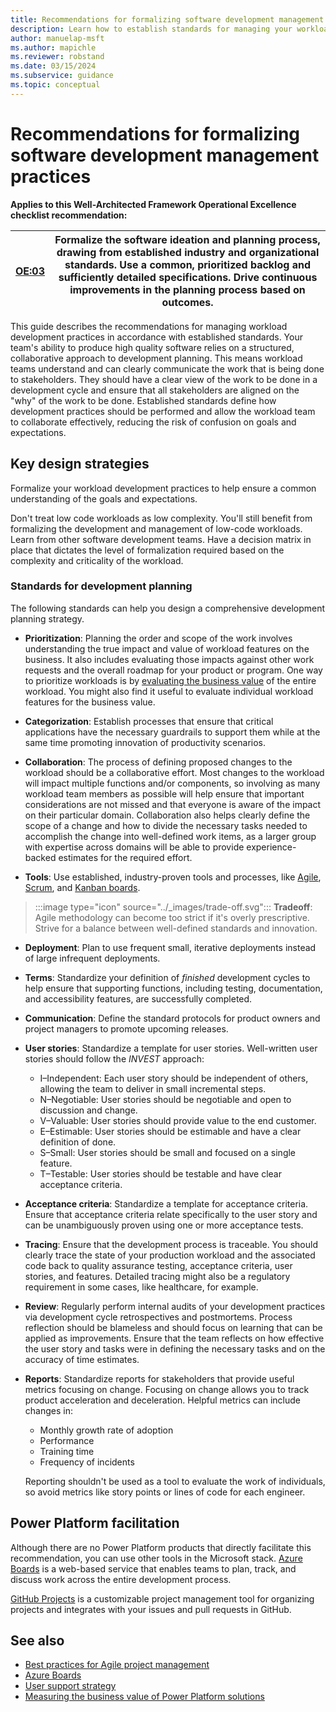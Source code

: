 ```yaml
---
title: Recommendations for formalizing software development management practices
description: Learn how to establish standards for managing your workload team's software development practices.
author: manuelap-msft
ms.author: mapichle
ms.reviewer: robstand
ms.date: 03/15/2024
ms.subservice: guidance
ms.topic: conceptual
---
```


# Recommendations for formalizing software development management practices

**Applies to this Well-Architected Framework Operational Excellence checklist recommendation:**

|[OE:03](checklist.md)| **Formalize the software ideation and planning process, drawing from established industry and organizational standards. Use a common, prioritized backlog and sufficiently detailed specifications. Drive continuous improvements in the planning process based on outcomes.** |
|---|---|

This guide describes the recommendations for managing workload development practices in accordance with established standards. Your team's ability to produce high quality software relies on a structured, collaborative approach to development planning. This means workload teams understand and can clearly communicate the work that is being done to stakeholders. They should have a clear view of the work to be done in a development cycle and ensure that all stakeholders are aligned on the "why" of the work to be done. Established standards define how development practices should be performed and allow the workload team to collaborate effectively, reducing the risk of confusion on goals and expectations.

## Key design strategies

Formalize your workload development practices to help ensure a common understanding of the goals and expectations.

Don't treat low code workloads as low complexity. You'll still benefit from formalizing the development and management of low-code workloads. Learn from other software development teams. Have a decision matrix in place that dictates the level of formalization required based on the complexity and criticality of the workload.

### Standards for development planning

The following standards can help you design a comprehensive development planning strategy.

- **Prioritization**: Planning the order and scope of the work involves understanding the true impact and value of workload features on the business. It also includes evaluating those impacts against other work requests and the overall roadmap for your product or program. One way to prioritize workloads is by [evaluating the business value](/power-platform/guidance/adoption/business-value) of the entire workload. You might also find it useful to evaluate individual workload features for the business value.

- **Categorization**: Establish processes that ensure that critical applications have the necessary guardrails to support them while at the same time promoting innovation of productivity scenarios.

- **Collaboration**: The process of defining proposed changes to the workload should be a collaborative effort. Most changes to the workload will impact multiple functions and/or components, so involving as many workload team members as possible will help ensure that important considerations are not missed and that everyone is aware of the impact on their particular domain. Collaboration also helps clearly define the scope of a change and how to divide the necessary tasks needed to accomplish the change into well-defined work items, as a larger group with expertise across domains will be able to provide experience-backed estimates for the required effort.

- **Tools**: Use established, industry-proven tools and processes, like [Agile](/devops/plan/what-is-agile-development), [Scrum](/devops/plan/what-is-scrum), and [Kanban boards](/devops/plan/what-is-kanban).

> :::image type="icon" source="../_images/trade-off.svg"::: **Tradeoff**: Agile methodology can become too strict if it's overly prescriptive. Strive for a balance between well-defined standards and innovation.

- **Deployment**: Plan to use frequent small, iterative deployments instead of large infrequent deployments.

- **Terms**: Standardize your definition of *finished* development cycles to help ensure that supporting functions, including testing, documentation, and accessibility features, are successfully completed.

- **Communication**: Define the standard protocols for product owners and project managers to promote upcoming releases.

- **User stories**: Standardize a template for user stories. Well-written user stories should follow the *INVEST* approach:

  - I&ndash;Independent: Each user story should be independent of others, allowing the team to deliver in small incremental steps.
  - N&ndash;Negotiable: User stories should be negotiable and open to discussion and change.
  - V&ndash;Valuable: User stories should provide value to the end customer.
  - E&ndash;Estimable: User stories should be estimable and have a clear definition of done.
  - S&ndash;Small: User stories should be small and focused on a single feature.
  - T&ndash;Testable: User stories should be testable and have clear acceptance criteria.

- **Acceptance criteria**: Standardize a template for acceptance criteria. Ensure that acceptance criteria relate specifically to the user story and can be unambiguously proven using one or more acceptance tests.

- **Tracing**: Ensure that the development process is traceable. You should clearly trace the state of your production workload and the associated code back to quality assurance testing, acceptance criteria, user stories, and features. Detailed tracing might also be a regulatory requirement in some cases, like healthcare, for example.

- **Review**: Regularly perform internal audits of your development practices via development cycle retrospectives and postmortems. Process reflection should be blameless and should focus on learning that can be applied as improvements. Ensure that the team reflects on how effective the user story and tasks were in defining the necessary tasks and on the accuracy of time estimates.

- **Reports**: Standardize reports for stakeholders that provide useful metrics focusing on change. Focusing on change allows you to track product acceleration and deceleration. Helpful metrics can include changes in:
  - Monthly growth rate of adoption
  - Performance
  - Training time
  - Frequency of incidents

  Reporting shouldn't be used as a tool to evaluate the work of individuals, so avoid metrics like story points or lines of code for each engineer.

## Power Platform facilitation

Although there are no Power Platform products that directly facilitate this recommendation, you can use other tools in the Microsoft stack. [Azure Boards](/azure/devops/boards/get-started/what-is-azure-boards) is a web-based service that enables teams to plan, track, and discuss work across the entire development process.

[GitHub Projects](https://docs.github.com/en/issues/planning-and-tracking-with-projects/learning-about-projects/about-projects) is a customizable project management tool for organizing projects and integrates with your issues and pull requests in GitHub.

## See also

- [Best practices for Agile project management](/azure/devops/boards/best-practices-agile-project-management)
- [Azure Boards](/azure/devops/boards/get-started/what-is-azure-boards)
- [User support strategy](/power-platform/guidance/adoption/support-strategy-solutions)
- [Measuring the business value of Power Platform solutions](/power-platform/guidance/adoption/business-value)
